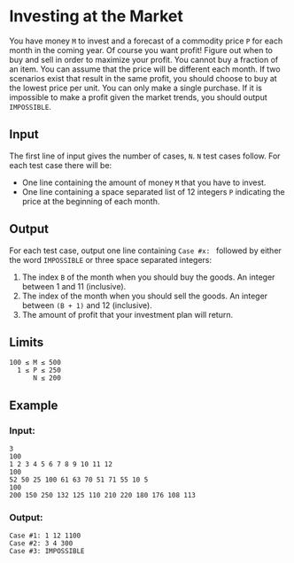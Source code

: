 # Investing at the Market #

You have money `M` to invest and a forecast of a commodity price `P` for each month in the coming year. Of course you want profit! Figure out when to buy and sell in order to maximize your profit. You cannot buy a fraction of an item. You can assume that the price will be different each month. If two scenarios exist that result in the same profit, you should choose to buy at the lowest price per unit. You can only make a single purchase. If it is impossible to make a profit given the market trends, you should output `IMPOSSIBLE`.

## Input ##

The first line of input gives the number of cases, `N`. `N` test cases follow. For each test case there will be:

- One line containing the amount of money `M` that you have to invest.
- One line containing a space separated list of 12 integers `P` indicating the price at the beginning of each month.

## Output ##

For each test case, output one line containing `Case #x: ` followed by either the word `IMPOSSIBLE` or three space separated integers:

1. The index `B` of the month when you should buy the goods. An integer between 1 and 11 (inclusive).
1. The index of the month when you should sell the goods. An integer between `(B + 1)` and 12 (inclusive).
1. The amount of profit that your investment plan will return.

## Limits ##

    100 ≤ M ≤ 500
      1 ≤ P ≤ 250 
          N ≤ 200

## Example ##

### Input: ###
    3
    100
    1 2 3 4 5 6 7 8 9 10 11 12
    100
    52 50 25 100 61 63 70 51 71 55 10 5
    100
    200 150 250 132 125 110 210 220 180 176 108 113

### Output: ###

    Case #1: 1 12 1100
    Case #2: 3 4 300
    Case #3: IMPOSSIBLE
